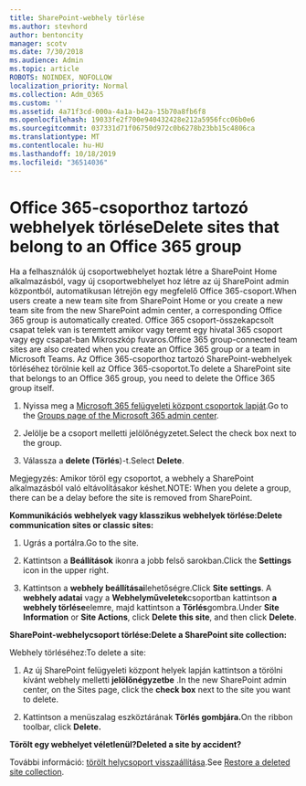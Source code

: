 ```yaml
---
title: SharePoint-webhely törlése
ms.author: stevhord
author: bentoncity
manager: scotv
ms.date: 7/30/2018
ms.audience: Admin
ms.topic: article
ROBOTS: NOINDEX, NOFOLLOW
localization_priority: Normal
ms.collection: Adm_O365
ms.custom: ''
ms.assetid: 4a71f3cd-000a-4a1a-b42a-15b70a8fb6f8
ms.openlocfilehash: 19033fe2f700e940432428e212a5956fcc06b0e6
ms.sourcegitcommit: 037331d71f06750d972c0b6278b23bb15c4806ca
ms.translationtype: MT
ms.contentlocale: hu-HU
ms.lasthandoff: 10/18/2019
ms.locfileid: "36514036"
---
```

# <a name="delete-sites-that-belong-to-an-office-365-group"></a><span data-ttu-id="eaf49-102">Office 365-csoporthoz tartozó webhelyek törlése</span><span class="sxs-lookup"><span data-stu-id="eaf49-102">Delete sites that belong to an Office 365 group</span></span>

<span data-ttu-id="eaf49-103">Ha a felhasználók új csoportwebhelyet hoztak létre a SharePoint Home alkalmazásból, vagy új csoportwebhelyet hoz létre az új SharePoint admin központból, automatikusan létrejön egy megfelelő Office 365-csoport.</span><span class="sxs-lookup"><span data-stu-id="eaf49-103">When users create a new team site from SharePoint Home or you create a new team site from the new SharePoint admin center, a corresponding Office 365 group is automatically created.</span></span> <span data-ttu-id="eaf49-104">Office 365 csoport-összekapcsolt csapat telek van is teremtett amikor vagy teremt egy hivatal 365 csoport vagy egy csapat-ban Mikroszkóp fuvaros.</span><span class="sxs-lookup"><span data-stu-id="eaf49-104">Office 365 group-connected team sites are also created when you create an Office 365 group or a team in Microsoft Teams.</span></span> <span data-ttu-id="eaf49-105">Az Office 365-csoporthoz tartozó SharePoint-webhelyek törléséhez törölnie kell az Office 365-csoportot.</span><span class="sxs-lookup"><span data-stu-id="eaf49-105">To delete a SharePoint site that belongs to an Office 365 group, you need to delete the Office 365 group itself.</span></span> 
  
1. <span data-ttu-id="eaf49-106">Nyissa meg a [Microsoft 365 felügyeleti központ csoportok lapját](https://portal.office.com/adminportal/home#/groups).</span><span class="sxs-lookup"><span data-stu-id="eaf49-106">Go to the [Groups page of the Microsoft 365 admin center](https://portal.office.com/adminportal/home#/groups).</span></span>
    
2. <span data-ttu-id="eaf49-107">Jelölje be a csoport melletti jelölőnégyzetet.</span><span class="sxs-lookup"><span data-stu-id="eaf49-107">Select the check box next to the group.</span></span>
    
3. <span data-ttu-id="eaf49-108">Válassza a **delete (Törlés**)-t.</span><span class="sxs-lookup"><span data-stu-id="eaf49-108">Select **Delete**.</span></span>
    
<span data-ttu-id="eaf49-109">Megjegyzés: Amikor töröl egy csoportot, a webhely a SharePoint alkalmazásból való eltávolításakor késhet.</span><span class="sxs-lookup"><span data-stu-id="eaf49-109">NOTE: When you delete a group, there can be a delay before the site is removed from SharePoint.</span></span>
  
<span data-ttu-id="eaf49-110">**Kommunikációs webhelyek vagy klasszikus webhelyek törlése:**</span><span class="sxs-lookup"><span data-stu-id="eaf49-110">**Delete communication sites or classic sites:**</span></span>

1. <span data-ttu-id="eaf49-111">Ugrás a portálra.</span><span class="sxs-lookup"><span data-stu-id="eaf49-111">Go to the site.</span></span>
  
2. <span data-ttu-id="eaf49-112">Kattintson a **Beállítások** ikonra a jobb felső sarokban.</span><span class="sxs-lookup"><span data-stu-id="eaf49-112">Click the **Settings** icon in the upper right.</span></span> 
  
3. <span data-ttu-id="eaf49-113">Kattintson a **webhely beállításai**lehetőségre.</span><span class="sxs-lookup"><span data-stu-id="eaf49-113">Click **Site settings**.</span></span> <span data-ttu-id="eaf49-114">A **webhely adatai** vagy a **Webhelyműveletek**csoportban kattintson **a webhely törlése**elemre, majd kattintson a **Törlés**gombra.</span><span class="sxs-lookup"><span data-stu-id="eaf49-114">Under **Site Information** or **Site Actions**, click **Delete this site**, and then click **Delete**.</span></span>
  
<span data-ttu-id="eaf49-115">**SharePoint-webhelycsoport törlése:**</span><span class="sxs-lookup"><span data-stu-id="eaf49-115">**Delete a SharePoint site collection:**</span></span>

<span data-ttu-id="eaf49-116">Webhely törléséhez:</span><span class="sxs-lookup"><span data-stu-id="eaf49-116">To delete a site:</span></span>
  
1. <span data-ttu-id="eaf49-117">Az új SharePoint felügyeleti központ helyek lapján kattintson a törölni kívánt webhely melletti **jelölőnégyzetbe** .</span><span class="sxs-lookup"><span data-stu-id="eaf49-117">In the new SharePoint admin center, on the Sites page, click the **check box** next to the site you want to delete.</span></span> 
    
2. <span data-ttu-id="eaf49-118">Kattintson a menüszalag eszköztárának **Törlés gombjára.**</span><span class="sxs-lookup"><span data-stu-id="eaf49-118">On the ribbon toolbar, click **Delete.**</span></span>
    
<span data-ttu-id="eaf49-119">**Törölt egy webhelyet véletlenül?**</span><span class="sxs-lookup"><span data-stu-id="eaf49-119">**Deleted a site by accident?**</span></span>

<span data-ttu-id="eaf49-120">További információ: [törölt helycsoport visszaállítása](https://go.microsoft.com/fwlink/?linkid=867660).</span><span class="sxs-lookup"><span data-stu-id="eaf49-120">See [Restore a deleted site collection](https://go.microsoft.com/fwlink/?linkid=867660).</span></span>
  

